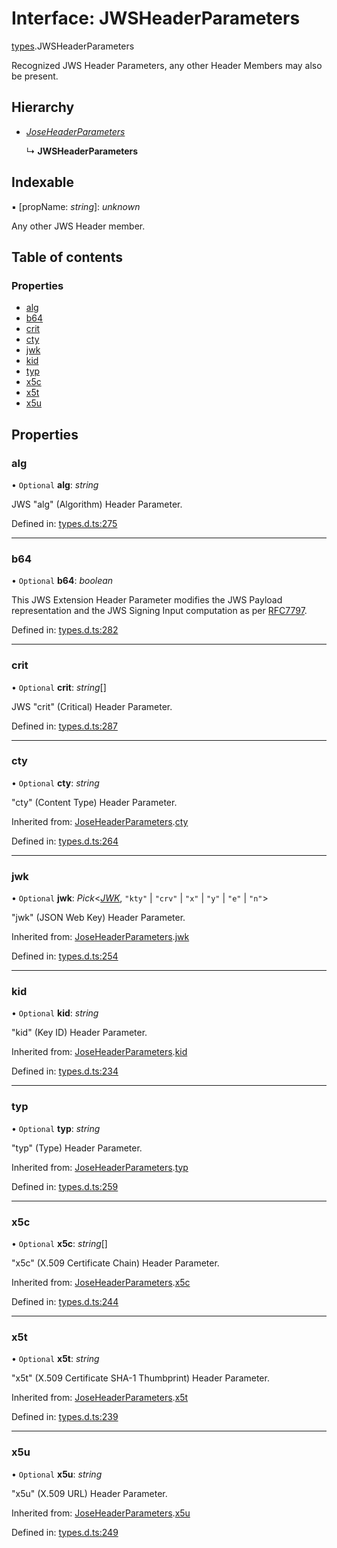# Interface: JWSHeaderParameters

[types](../modules/types.md).JWSHeaderParameters

Recognized JWS Header Parameters, any other Header Members
may also be present.

## Hierarchy

- [*JoseHeaderParameters*](types.joseheaderparameters.md)

  ↳ **JWSHeaderParameters**

## Indexable

▪ [propName: *string*]: *unknown*

Any other JWS Header member.

## Table of contents

### Properties

- [alg](types.jwsheaderparameters.md#alg)
- [b64](types.jwsheaderparameters.md#b64)
- [crit](types.jwsheaderparameters.md#crit)
- [cty](types.jwsheaderparameters.md#cty)
- [jwk](types.jwsheaderparameters.md#jwk)
- [kid](types.jwsheaderparameters.md#kid)
- [typ](types.jwsheaderparameters.md#typ)
- [x5c](types.jwsheaderparameters.md#x5c)
- [x5t](types.jwsheaderparameters.md#x5t)
- [x5u](types.jwsheaderparameters.md#x5u)

## Properties

### alg

• `Optional` **alg**: *string*

JWS "alg" (Algorithm) Header Parameter.

Defined in: [types.d.ts:275](https://github.com/panva/jose/blob/v3.12.0/src/types.d.ts#L275)

___

### b64

• `Optional` **b64**: *boolean*

This JWS Extension Header Parameter modifies the JWS Payload
representation and the JWS Signing Input computation as per
[RFC7797](https://tools.ietf.org/html/rfc7797).

Defined in: [types.d.ts:282](https://github.com/panva/jose/blob/v3.12.0/src/types.d.ts#L282)

___

### crit

• `Optional` **crit**: *string*[]

JWS "crit" (Critical) Header Parameter.

Defined in: [types.d.ts:287](https://github.com/panva/jose/blob/v3.12.0/src/types.d.ts#L287)

___

### cty

• `Optional` **cty**: *string*

"cty" (Content Type) Header Parameter.

Inherited from: [JoseHeaderParameters](types.joseheaderparameters.md).[cty](types.joseheaderparameters.md#cty)

Defined in: [types.d.ts:264](https://github.com/panva/jose/blob/v3.12.0/src/types.d.ts#L264)

___

### jwk

• `Optional` **jwk**: *Pick*<[*JWK*](types.jwk.md), ``"kty"`` \| ``"crv"`` \| ``"x"`` \| ``"y"`` \| ``"e"`` \| ``"n"``\>

"jwk" (JSON Web Key) Header Parameter.

Inherited from: [JoseHeaderParameters](types.joseheaderparameters.md).[jwk](types.joseheaderparameters.md#jwk)

Defined in: [types.d.ts:254](https://github.com/panva/jose/blob/v3.12.0/src/types.d.ts#L254)

___

### kid

• `Optional` **kid**: *string*

"kid" (Key ID) Header Parameter.

Inherited from: [JoseHeaderParameters](types.joseheaderparameters.md).[kid](types.joseheaderparameters.md#kid)

Defined in: [types.d.ts:234](https://github.com/panva/jose/blob/v3.12.0/src/types.d.ts#L234)

___

### typ

• `Optional` **typ**: *string*

"typ" (Type) Header Parameter.

Inherited from: [JoseHeaderParameters](types.joseheaderparameters.md).[typ](types.joseheaderparameters.md#typ)

Defined in: [types.d.ts:259](https://github.com/panva/jose/blob/v3.12.0/src/types.d.ts#L259)

___

### x5c

• `Optional` **x5c**: *string*[]

"x5c" (X.509 Certificate Chain) Header Parameter.

Inherited from: [JoseHeaderParameters](types.joseheaderparameters.md).[x5c](types.joseheaderparameters.md#x5c)

Defined in: [types.d.ts:244](https://github.com/panva/jose/blob/v3.12.0/src/types.d.ts#L244)

___

### x5t

• `Optional` **x5t**: *string*

"x5t" (X.509 Certificate SHA-1 Thumbprint) Header Parameter.

Inherited from: [JoseHeaderParameters](types.joseheaderparameters.md).[x5t](types.joseheaderparameters.md#x5t)

Defined in: [types.d.ts:239](https://github.com/panva/jose/blob/v3.12.0/src/types.d.ts#L239)

___

### x5u

• `Optional` **x5u**: *string*

"x5u" (X.509 URL) Header Parameter.

Inherited from: [JoseHeaderParameters](types.joseheaderparameters.md).[x5u](types.joseheaderparameters.md#x5u)

Defined in: [types.d.ts:249](https://github.com/panva/jose/blob/v3.12.0/src/types.d.ts#L249)
